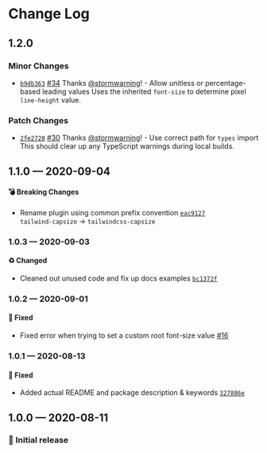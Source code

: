 # Change Log

## 1.2.0

### Minor Changes

- [`b9db363`](https://github.com/stormwarning/tailwindcss-capsize/commit/b9db363ddc2efbe2bc2167297f984edbedabca1a) [#34](https://github.com/stormwarning/tailwindcss-capsize/pull/34) Thanks [@stormwarning](https://github.com/stormwarning)! - Allow unitless or percentage-based leading values
  Uses the inherited `font-size` to determine pixel `line-height` value.

### Patch Changes

- [`2fe2728`](https://github.com/stormwarning/tailwindcss-capsize/commit/2fe27288956795c4ad503da7caf3bf9cea73454a) [#30](https://github.com/stormwarning/tailwindcss-capsize/pull/30) Thanks [@stormwarning](https://github.com/stormwarning)! - Use correct path for `types` import
  This should clear up any TypeScript warnings during local builds.

## 1.1.0 — 2020-09-04

#### 💣 Breaking Changes

- Rename plugin using common prefix convention [`eac9127`](https://github.com/stormwarning/tailwindcss-capsize/commit/eac91277f979ef4233790deedb76cf3ac9b8a9c1) \
  `tailwind-capsize` → `tailwindcss-capsize`

### 1.0.3 — 2020-09-03

#### ♻️ Changed

- Cleaned out unused code and fix up docs examples [`bc1372f`](https://github.com/stormwarning/tailwindcss-capsize/commit/bc1372f8a6b96a0b19d2ce48dcbda598a715c25c)

### 1.0.2 — 2020-09-01

#### 🐛 Fixed

- Fixed error when trying to set a custom root font-size value [#16](https://github.com/stormwarning/tailwindcss-capsize/pull/16)

### 1.0.1 — 2020-08-13

#### 🐛 Fixed

- Added actual README and package description & keywords [`327886e`](https://github.com/stormwarning/tailwindcss-capsize/commit/327886ed2b57e76a12424bf6050ac193e0c23d10)

## 1.0.0 — 2020-08-11

### 🎉 Initial release
